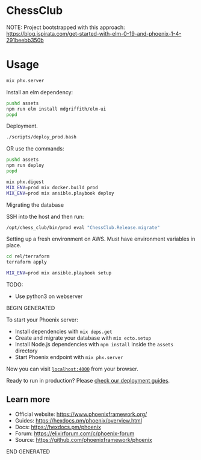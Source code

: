 # ChessClub

NOTE:
Project bootstrapped with this approach: https://blog.ispirata.com/get-started-with-elm-0-19-and-phoenix-1-4-291beebb350b

# Usage

```bash
mix phx.server
```

Install an elm dependency:

```bash
pushd assets
npm run elm install mdgriffith/elm-ui
popd
```

Deployment.

```bash
./scripts/deploy_prod.bash
```

OR use the commands:

```bash
pushd assets
npm run deploy
popd

mix phx.digest
MIX_ENV=prod mix docker.build prod
MIX_ENV=prod mix ansible.playbook deploy
```

Migrating the database

SSH into the host and then run:

```bash
/opt/chess_club/bin/prod eval "ChessClub.Release.migrate"
```

Setting up a fresh environment on AWS. Must have environment variables in place.

```bash
cd rel/terraform
terraform apply

MIX_ENV=prod mix ansible.playbook setup
```

TODO:

- Use python3 on webserver

BEGIN GENERATED

To start your Phoenix server:

  * Install dependencies with `mix deps.get`
  * Create and migrate your database with `mix ecto.setup`
  * Install Node.js dependencies with `npm install` inside the `assets` directory
  * Start Phoenix endpoint with `mix phx.server`

Now you can visit [`localhost:4000`](http://localhost:4000) from your browser.

Ready to run in production? Please [check our deployment guides](https://hexdocs.pm/phoenix/deployment.html).

## Learn more

  * Official website: https://www.phoenixframework.org/
  * Guides: https://hexdocs.pm/phoenix/overview.html
  * Docs: https://hexdocs.pm/phoenix
  * Forum: https://elixirforum.com/c/phoenix-forum
  * Source: https://github.com/phoenixframework/phoenix

END GENERATED
